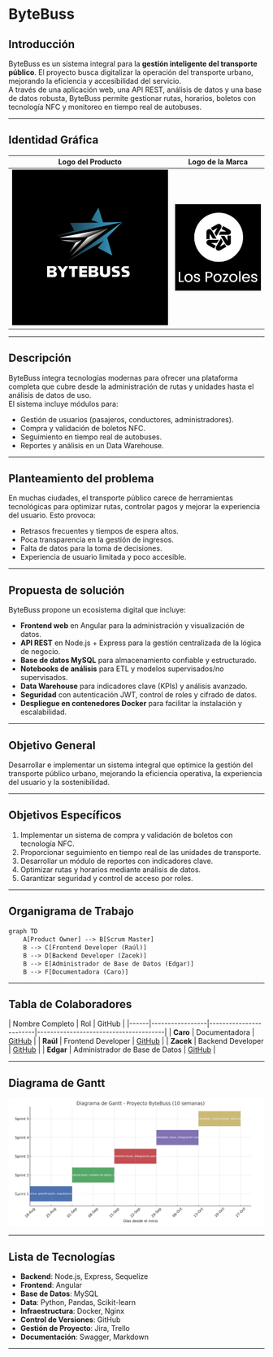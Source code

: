 # ByteBuss

## Introducción
ByteBuss es un sistema integral para la **gestión inteligente del transporte público**. El proyecto busca digitalizar la operación del transporte urbano, mejorando la eficiencia y accesibilidad del servicio.  
A través de una aplicación web, una API REST, análisis de datos y una base de datos robusta, ByteBuss permite gestionar rutas, horarios, boletos con tecnología NFC y monitoreo en tiempo real de autobuses.

---

## Identidad Gráfica

| Logo del Producto | Logo de la Marca |
|-------------------|------------------|
| ![Logo Producto](img/bytebuss.jpg) | ![Logo Marca](img/lospozoles.jpg) |
---

## Descripción
ByteBuss integra tecnologías modernas para ofrecer una plataforma completa que cubre desde la administración de rutas y unidades hasta el análisis de datos de uso.  
El sistema incluye módulos para:
- Gestión de usuarios (pasajeros, conductores, administradores).
- Compra y validación de boletos NFC.
- Seguimiento en tiempo real de autobuses.
- Reportes y análisis en un Data Warehouse.

---

## Planteamiento del problema
En muchas ciudades, el transporte público carece de herramientas tecnológicas para optimizar rutas, controlar pagos y mejorar la experiencia del usuario. Esto provoca:
- Retrasos frecuentes y tiempos de espera altos.
- Poca transparencia en la gestión de ingresos.
- Falta de datos para la toma de decisiones.
- Experiencia de usuario limitada y poco accesible.

---

## Propuesta de solución
ByteBuss propone un ecosistema digital que incluye:
- **Frontend web** en Angular para la administración y visualización de datos.
- **API REST** en Node.js + Express para la gestión centralizada de la lógica de negocio.
- **Base de datos MySQL** para almacenamiento confiable y estructurado.
- **Notebooks de análisis** para ETL y modelos supervisados/no supervisados.
- **Data Warehouse** para indicadores clave (KPIs) y análisis avanzado.
- **Seguridad** con autenticación JWT, control de roles y cifrado de datos.
- **Despliegue en contenedores Docker** para facilitar la instalación y escalabilidad.

---

## Objetivo General
Desarrollar e implementar un sistema integral que optimice la gestión del transporte público urbano, mejorando la eficiencia operativa, la experiencia del usuario y la sostenibilidad.

---

## Objetivos Específicos
1. Implementar un sistema de compra y validación de boletos con tecnología NFC.
2. Proporcionar seguimiento en tiempo real de las unidades de transporte.
3. Desarrollar un módulo de reportes con indicadores clave.
4. Optimizar rutas y horarios mediante análisis de datos.
5. Garantizar seguridad y control de acceso por roles.

---

## Organigrama de Trabajo
```mermaid
graph TD
    A[Product Owner] --> B[Scrum Master]
    B --> C[Frontend Developer (Raúl)]
    B --> D[Backend Developer (Zacek)]
    B --> E[Administrador de Base de Datos (Edgar)]
    B --> F[Documentadora (Caro)]
```

---

## Tabla de Colaboradores

| Nombre Completo | Rol                    | GitHub                                |
|------|-----------------|------------------------|---------------------------------------|
| **Caro**  | Documentadora          | [GitHub](https://github.com/CarolinaAR10) |
| **Raúl**  | Frontend Developer     | [GitHub](https://github.com/RaulReyesB) |
| **Zacek** | Backend Developer      | [GitHub](https://github.com/Zac-ek)    |
| **Edgar** | Administrador de Base de Datos | [GitHub](https://github.com/Ederdal) |

---

## Diagrama de Gantt
![Gantt](img/gantt_bytebuss.png)

---

## Lista de Tecnologías
- **Backend**: Node.js, Express, Sequelize
- **Frontend**: Angular
- **Base de Datos**: MySQL
- **Data**: Python, Pandas, Scikit-learn
- **Infraestructura**: Docker, Nginx
- **Control de Versiones**: GitHub
- **Gestión de Proyecto**: Jira, Trello
- **Documentación**: Swagger, Markdown

---
